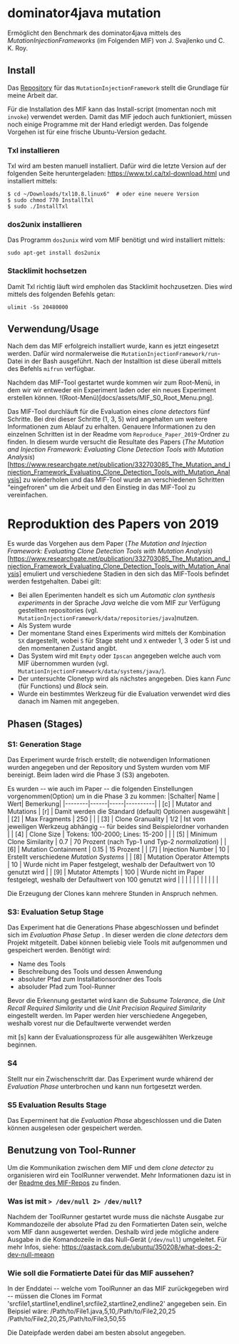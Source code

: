 # dominator4java mutation

Ermöglicht den Benchmark des dominator4java mittels des *MutationInjectionFrameworks* (im Folgenden MIF) von J. Svajlenko und C. K. Roy.

## Install
Das [Repository](https://github.com/jeffsvajlenko/MutationInjectionFramework) für das `MutationInjectionFramework` stellt die Grundlage für meine Arbeit dar. 

Für die Installation des MIF kann das Install-script (momentan noch mit `invoke`) verwendet werden. Damit das MIF jedoch auch funktioniert, müssen noch einige Programme mit der Hand erledigt werden. Das folgende Vorgehen ist für eine frische Ubuntu-Version gedacht.

### Txl installieren

Txl wird am besten manuell installiert. Dafür wird die letzte Version auf der folgenden Seite heruntergeladen: https://www.txl.ca/txl-download.html und installiert mittels:

```shell
$ cd ~/Downloads/txl10.8.linux6"  # oder eine neuere Version
$ sudo chmod 770 InstallTxl
$ sudo ./InstallTxl 
```
### dos2unix installieren

Das Programm `dos2unix` wird vom MIF benötigt und wird installiert mittels:
```shell
sudo apt-get install dos2unix
```
### Stacklimit hochsetzen

Damit Txl richtig läuft wird empholen das Stacklimit hochzusetzen. Dies wird 
mittels des folgenden Befehls getan:
```shell
ulimit -Ss 20480000
```

## Verwendung/Usage

Nach dem das MIF erfolgreich installiert wurde, kann es jetzt eingesetzt werden. Dafür wird normalerweise die `MutationInjectionFramework/run`-Datei in der Bash ausgeführt. Nach der Installtion ist diese überall mittels des Befehls `mifrun` verfügbar.

Nachdem das MIF-Tool gestartet wurde kommen wir zum Root-Menü, in dem wir wir entweder ein Experiment laden oder ein neues Experiment erstellen können.
!(Root-Menü)[docs/assets/MIF_S0_Root_Menu.png].

Das MIF-Tool durchläuft für die Evaluation eines *clone detectors* fünf Schritte. Bei drei dieser Schritte (1, 3, 5) wird angehalten um weitere Informationen zum Ablauf zu erhalten. Genauere Informationen zu den einzelnen Schritten ist in der Readme vom `Reproduce_Paper_2019`-Ordner zu finden. In diesem wurde versucht die Resultate des Papers (*The Mutation and Injection Framework: Evaluating Clone Detection Tools with Mutation Analysis*)[https://www.researchgate.net/publication/332703085_The_Mutation_and_Injection_Framework_Evaluating_Clone_Detection_Tools_with_Mutation_Analysis] zu wiederholen und das MIF-Tool wurde an verschiedenen Schritten "eingefroren" um die Arbeit und den Einstieg in das MIF-Tool zu vereinfachen.

# Reproduktion des Papers von 2019

Es wurde das Vorgehen aus dem Paper (*The Mutation and Injection Framework: Evaluating Clone Detection Tools with Mutation Analysis*)[https://www.researchgate.net/publication/332703085_The_Mutation_and_Injection_Framework_Evaluating_Clone_Detection_Tools_with_Mutation_Analysis] emuliert und verschiedene Stadien in den sich das MIF-Tools befindet werden festgehalten. Dabei gilt:
- Bei allen Eperimenten handelt es sich um *Automatic clon synthesis experiments* in der Sprache *Java* welche die vom MIF zur Verfügung gestellten repositories (vgl. `MutationInjectionFramework/data/repositories/java`)nutzen.
- Als System wurde 
- Der momentane Stand eines Experiments wird mittels der Kombination `SX` dargestellt, wobei `S` für Stage steht und `X` entweder 1, 3 oder 5 ist und den momentanen Zustand angibt.
- Das System wird mit `Empty` oder `Ipscan` angegeben welche auch vom MIF übernommen wurden (vgl. `MutationInjectionFramework/data/systems/java/`).
- Der untersuchte Clonetyp wird als nächstes angegeben. Dies kann *Func* (für Functions) und *Block* sein.
- Wurde ein bestimmtes Werkzeug für die Evaluation verwendet wird dies danach im Namen mit angegeben.

## Phasen (**S**tages)
### S1: Generation Stage
Das Experiment wurde frisch erstellt; die notwendigen Informationen wurden angegeben und der Repository und System wurden vom MIF bereinigt. Beim laden wird die Phase 3 (S3) angeboten.



Es wurden -- wie auch im Paper -- die folgenden Einstellungen vorgenommen(Option) um in die Phase 3 zu kommen:
|Schalter| Name | Wert| Bemerkung|
|--------|------|-----|----------|
| [c] | Mutator and Mutations      | [r]                           | Damit werden die Standard (default) Optionen ausgewählt                          |
| [2] | Max Fragments              | 250                           |                                                                                  |
| [3] | Clone Granuality           | 1/2                           | Ist vom jeweiligen Werkzeug abhängig -- für beides sind Beispielordner vorhanden |
| [4] | Clone Size                 | Tokens: 100-2000; Lines: 15-200 |                                                                                  |
| [5] | Minimum Clone Similarity   | 0.7                           | 70 Prozent (nach Typ-1 und Typ-2 *normalization*)                                |
| [6] | Mutation Containment       | 0.15                          | 15 Prozent                                                                       |
| [7] | Injection Number           | 10                            | Erstellt verschiedene *Mutation Systems*                                         |
| [8] | Mutation Operator Attempts | 10                            | Wurde nicht im Paper festgelegt, weshalb der Defaultwert von 10 genutzt wird     |
| [9] | Mutator Attempts           | 100                           | Wurde nicht im Paper festgelegt, weshalb der Defaultwert von 100 genutzt wird    |
|     |                            |                               |                                                                                  |
|     |                            |                               |                                                                                  | 

Die Erzeugung der Clones kann mehrere Stunden in Anspruch nehmen.

### S3: Evaluation Setup Stage
Das Experiment hat die Generations Phase abgeschlossen und befindet sich im *Evaluation Phase Setup* .
In dieser werden die *clone detectors* dem Projekt mitgeteilt.
Dabei können beliebig viele Tools mit aufgenommen und gespeichert werden. Benötigt wird:
- Name des Tools 
- Beschreibung des Tools und dessen Anwendung
- absoluter Pfad zum Installationsordner des Tools
- absoluder Pfad zum Tool-Runner

Bevor die Erkennung gestartet wird kann die *Subsume Tolerance*, die *Unit Recall Required Similarity* und die *Unit Precision Required Similarity* eingestellt werden. Im Paper werden hier verschiedene Angegeben, weshalb vorest nur die Defaultwerte verwendet werden

mit [s] kann der Evaluationsprozess für alle ausgewählten Werkzeuge beginnen.

### S4
Stellt nur ein Zwischenschritt dar. Das Experiment wurde whärend der *Evaluation Phase* unterbrochen und kann nun fortgesetzt werden.


### S5 Evaluation Results Stage
Das Experminent hat die *Evaluation Phase* abgeschlossen und die Daten können ausgelesen oder gespeichert werden.

## Benutzung von Tool-Runner

Um die Kommunikation zwischen dem MIF und dem *clone detector* zu organisieren wird ein ToolRunner verwendet. Mehr Informationen dazu ist in der [Readme des MIF-Repos](https://github.com/jeffsvajlenko/MutationInjectionFramework#tool-runners) zu finden.


### Was ist mit `> /dev/null 2> /dev/null`?

Nachdem der ToolRunner gestartet wurde muss die nächste Ausgabe zur Kommandozeile der absolute Pfad zu den Formatierten Daten sein, welche vom MIF dann ausgewertet werden. Deshalb wird jede mögliche andere Ausgabe in die Komandozeile in das Null-Gerät (`/dev/null`) umgeleitet.
Für mehr Infos, siehe: https://qastack.com.de/ubuntu/350208/what-does-2-dev-null-meaon

### Wie soll die Formatierte Datei für das MIF aussehen?
In der Enddatei -- welche vom ToolRunner an das MIF zurückgegeben wird -- müssen die Clones im Format 'srcfile1,startline1,endline1,srcfile2,startline2,endline2' angegeben sein. Ein Beipsiel wäre:
/Path/to/File1.java,5,10,/Path/to/File2,20,25
/Path/to/File2,20,25,/Path/to/File3,50,55

Die Dateipfade werden dabei am besten absolut angegeben.